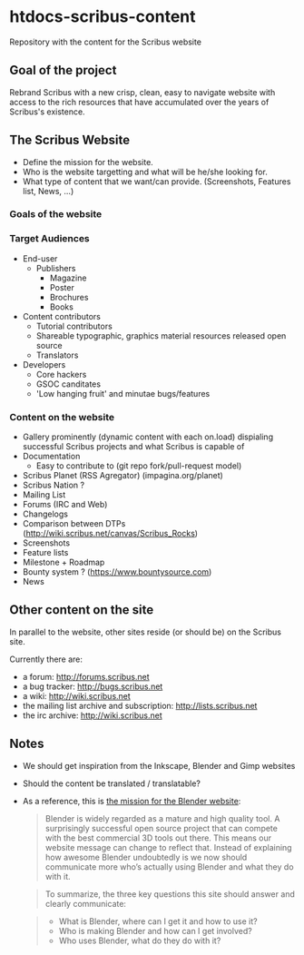 # htdocs-scribus-content


Repository with the content for the Scribus website

## Goal of the project

Rebrand Scribus with a new crisp, clean, easy to navigate website with access to the rich resources that have accumulated over the years of Scribus's existence. 


## The Scribus Website

- Define the mission for the website.
- Who is the website targetting and what will be he/she looking for.
- What type of content that we want/can provide. (Screenshots, Features list, News, ...)

### Goals of the website

### Target Audiences 

- End-user  
  - Publishers   
    - Magazine  
    - Poster  
    - Brochures  
    - Books  
- Content contributors  
  - Tutorial contributors  
  - Shareable typographic, graphics material resources released open source  
  - Translators  
- Developers  
  - Core hackers  
  - GSOC canditates  
  - 'Low hanging fruit' and minutae bugs/features  

### Content on the website

- Gallery prominently (dynamic content with each on.load) dispialing successful Scribus projects and what Scribus is capable of  
- Documentation  
  - Easy to contribute to (git repo fork/pull-request model)  
- Scribus Planet (RSS Agregator) (impagina.org/planet)  
- Scribus Nation ?  
- Mailing List  
- Forums (IRC and Web)  
- Changelogs  
- Comparison between DTPs (http://wiki.scribus.net/canvas/Scribus_Rocks)  
- Screenshots  
- Feature lists  
- Milestone + Roadmap  
- Bounty system ? (https://www.bountysource.com)  
- News

## Other content on the site

In parallel to the website, other sites reside (or should be) on the Scribus site.

Currently there are:

- a forum: http://forums.scribus.net
- a bug tracker: http://bugs.scribus.net
- a wiki: http://wiki.scribus.net
- the mailing list archive and subscription: http://lists.scribus.net
- the irc archive: http://wiki.scribus.net
 
## Notes

- We should get inspiration from the Inkscape, Blender and Gimp websites
- Should the content be translated / translatable?
- As a reference, this is [the mission for the Blender website](http://www.blender.org/news/blender-2013-website-launch/):
  > Blender is widely regarded as a mature and high quality tool.  A surprisingly successful open source project that can compete with the best commercial 3D tools out there. This means our website message can change to reflect that. Instead of explaining how awesome Blender undoubtedly is we now should communicate more who’s actually using Blender and what they do with it.

  > To summarize, the three key questions this site should answer and clearly communicate:

  > - What is Blender, where can I get it and how to use it?
  > - Who is making Blender and how can I get involved?
  > - Who uses Blender, what do they do with it?
